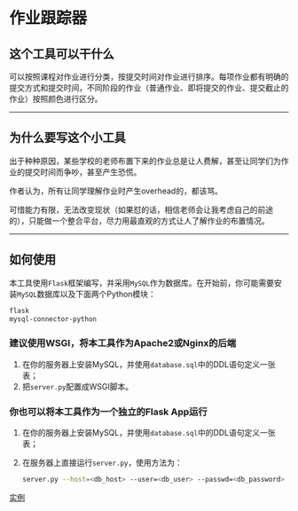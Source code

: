 # 作业跟踪器

## 这个工具可以干什么

可以按照课程对作业进行分类，按提交时间对作业进行排序。每项作业都有明确的提交方式和提交时间，不同阶段的作业（普通作业、即将提交的作业、提交截止的作业）按照颜色进行区分。

---

## 为什么要写这个小工具

出于种种原因，某些学校的老师布置下来的作业总是让人费解，甚至让同学们为作业的提交时间而争吵，甚至产生恐慌。

作者认为，所有让同学理解作业时产生overhead的，都该骂。

可惜能力有限，无法改变现状（如果怼的话，相信老师会让我考虑自己的前途的），只能做一个整合平台，尽力用最直观的方式让人了解作业的布置情况。

---

## 如何使用

本工具使用`Flask`框架编写，并采用`MySQL`作为数据库。在开始前，你可能需要安装`MySQL`数据库以及下面两个Python模块：

```sh
flask
mysql-connector-python
```

### 建议使用WSGI，将本工具作为Apache2或Nginx的后端

1. 在你的服务器上安装MySQL，并使用`database.sql`中的DDL语句定义一张表；
2. 把`server.py`配置成WSGI脚本。

### 你也可以将本工具作为一个独立的Flask App运行

1. 在你的服务器上安装MySQL，并使用`database.sql`中的DDL语句定义一张表；
2. 在服务器上直接运行`server.py`，使用方法为：

   ``` sh
   server.py --host=<db_host> --user=<db_user> --passwd=<db_password> --dbname=<db_name> --port=<server_port>
   ```

[实例](http://homework.qh2333.com/)